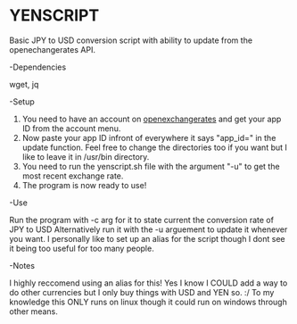 # YENSCRIPT
Basic JPY to USD conversion script with ability to update from the openechangerates API.

-Dependencies

wget, jq

-Setup

1. You need to have an account on [openexchangerates](https://openexchangerates.org/) and get your app ID from the account menu.
2. Now paste your app ID infront of everywhere it says "app_id=" in the update function.
Feel free to change the directories too if you want but I like to leave it in /usr/bin directory.
3. You need to run the yenscript.sh file with the argument "-u" to get the most recent exchange rate.
4. The program is now ready to use!

-Use

Run the program with -c arg for it to state current the conversion rate of JPY to USD
Alternatively run it with the -u arguement to update it whenever you want.
I personally like to set up an alias for the script though I dont see it being too useful for too many people.

-Notes

I highly reccomend using an alias for this!
Yes I know I COULD add a way to do other currencies but I only buy things with USD and YEN so. :/
To my knowledge this ONLY runs on linux though it could run on windows through other means.
